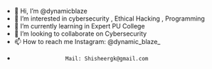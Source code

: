 - 👋 Hi, I’m @dynamicblaze
- 👀 I’m interested in cybersecurity , Ethical Hacking , Programming
- 🌱 I’m currently learning in Expert PU College
- 💞️ I’m looking to collaborate on Cybersecurity 
- 📫 How to reach me Instagram: @dynamic_blaze_ 
-                     Mail: Shisheergk@gmail.com

<!---
dynamicblaze/dynamicblaze is a ✨ special ✨ repository because its `README.md` (this file) appears on your GitHub profile.
You can click the Preview link to take a look at your changes.
--->
